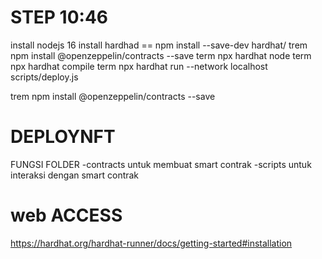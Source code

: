 # STEP 10:46

install nodejs 16
install hardhad == npm install --save-dev hardhat/
trem npm install @openzeppelin/contracts --save
term npx hardhat node
term npx hardhat compile
term npx hardhat run --network  localhost scripts/deploy.js

trem npm install @openzeppelin/contracts --save

# DEPLOYNFT

FUNGSI FOLDER
-contracts untuk membuat smart contrak
-scripts untuk interaksi dengan smart contrak

# web ACCESS

https://hardhat.org/hardhat-runner/docs/getting-started#installation
